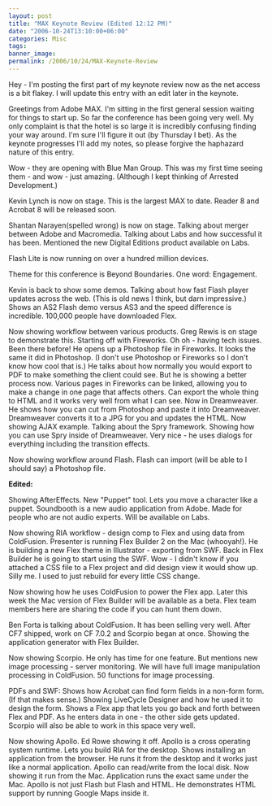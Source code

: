 ```yaml
---
layout: post
title: "MAX Keynote Review (Edited 12:12 PM)"
date: "2006-10-24T13:10:00+06:00"
categories: Misc 
tags: 
banner_image: 
permalink: /2006/10/24/MAX-Keynote-Review
---
```


Hey - I'm posting the first part of my keynote review now as the net access is a bit flakey. I will update this entry with an edit later in the keynote.

Greetings from Adobe MAX. I'm sitting in the first general session waiting for things to start up. So far the conference has been going very well. My only complaint is that the hotel is so large it is incredibly confusing finding your way around. I'm sure I'll figure it out (by Thursday I bet). As the keynote progresses I'll add my notes, so please forgive the haphazard nature of this entry.

Wow - they are opening with Blue Man Group. This was my first time seeing them - and wow - just amazing. (Although I kept thinking of Arrested Development.)

Kevin Lynch is now on stage. This is the largest MAX to date. Reader 8 and Acrobat 8 will be released soon.

Shantan Narayen(spelled wrong) is now on stage. Talking about merger between Adobe and Macromedia. Talking about Labs and how successful it has been. Mentioned the new Digital Editions product available on Labs.

Flash Lite is now running on over a hundred million devices.

Theme for this conference is Beyond Boundaries. One word: Engagement.

Kevin is back to show some demos. Talking about how fast Flash player updates across the web. (This is old news I think, but darn impressive.) Shows an AS2 Flash demo versus AS3 and the speed difference is incredible. 100,000 people have downloaded Flex.

Now showing workflow between various products. Greg Rewis is on stage to demonstrate this. Starting off with Fireworks. Oh oh - having tech issues. Been there before! He opens up a Photoshop file in Fireworks. It looks the same it did in Photoshop. (I don't use Photoshop or Fireworks so I don't know how cool that is.) He talks about how normally you would export to PDF to make something the client could see. But he is showing a better process now. Various pages in Fireworks can be linked, allowing you to make a change in one page that affects others. Can export the whole thing to HTML and it works very well from what I can see. Now in Dreamweaver. He shows how you can cut from Photoshop and paste it into Dreamweaver. Dreamweaver converts it to a JPG for you and updates the HTML. Now showing AJAX example. Talking about the Spry framework. Showing how you can use Spry inside of Dreamweaver. Very nice - he uses dialogs for everything including the transition effects. 

Now showing workflow around Flash. Flash can import (will be able to I should say) a Photoshop file.

<b>Edited:</b>

Showing AfterEffects. New "Puppet" tool. Lets you move a character like a puppet. Soundbooth is a new audio application from Adobe. Made for people who are not audio experts. Will be available on Labs.

Now showing RIA workflow - design comp to Flex and using data from ColdFusion. Presenter is running Flex Builder 2 on the Mac (whooyah!). He is building a new Flex theme in Illustrator - exporting from SWF. Back in Flex Builder he is going to start using the SWF. Wow - I didn't know if you attached a CSS file to a Flex project and did design view it would show up. Silly me. I used to just rebuild for every little CSS change. 

Now showing how he uses ColdFusion to power the Flex app. Later this week the Mac version of Flex Builder will be available as a beta. Flex team members here are sharing the code if you can hunt them down. 

Ben Forta is talking about ColdFusion. It has been selling very well. After CF7 shipped, work on CF 7.0.2 and Scorpio began at once. Showing the application generator with Flex Builder. 

Now showing Scorpio. He only has time for one feature. But mentions new image processing - server monitoring. We will have full image manipulation processing in ColdFusion. 50 functions for image processing.

PDFs and SWF: Shows how Acrobat can find form fields in a non-form form. (If that makes sense.) Showing LiveCycle Designer and how he used it to design the form. Shows a Flex app that lets you go back and forth between Flex and PDF. As he enters data in one - the other side gets updated. Scorpio will also be able to work in this space very well. 

Now showing Apollo. Ed Rowe showing it off. Apollo is a cross operating system runtime. Lets you build RIA for the desktop. Shows installing an application from the browser. He runs it from the desktop and it works just like a normal application. Apollo can read/write from the local disk. Now showing it run from the Mac. Application runs the exact same under the Mac. Apollo is not just Flash but Flash and HTML. He demonstrates HTML support by running Google Maps inside it.